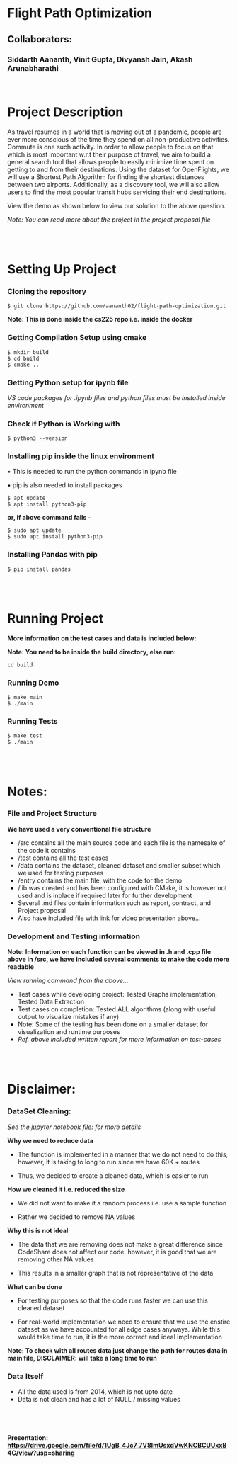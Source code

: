 # Flight Path Optimization

## Collaborators:
### Siddarth Aananth, Vinit Gupta, Divyansh Jain, Akash Arunabharathi

<br>

# Project Description

As travel resumes in a world that is moving out of a pandemic, people are ever more conscious of the time they spend on all non-productive activities. Commute is one such activity. In order to allow people to focus on that which is most important w.r.t their purpose of travel, we aim to build a general search tool that allows people to easily minimize time spent on getting to and from their destinations. Using the dataset for OpenFlights, we will use a Shortest Path Algorithm for finding the shortest distances between two airports. Additionally, as a discovery tool, we will also allow users to find the most popular transit hubs servicing their end destinations.

View the demo as shown below to view our solution to the above question.

*Note: You can read more about the project in the project proposal file*

<br>
<br>

# Setting Up Project

### Cloning the repository
```
$ git clone https://github.com/aananth02/flight-path-optimization.git
```

**Note: This is done inside the cs225 repo i.e. inside the docker**

### Getting Compilation Setup using cmake
```
$ mkdir build
$ cd build
$ cmake ..
```

### Getting Python setup for ipynb file

*VS code packages for .ipynb files and python files must be installed inside environment*

### Check if Python is Working with
```
$ python3 --version
```

### Installing pip inside the linux environment

• This is needed to run the python commands in ipynb file

• pip is also needed to install packages

```
$ apt update
$ apt install python3-pip
```

<strong> or, if above command fails - </strong>

```
$ sudo apt update
$ sudo apt install python3-pip
```

### Installing Pandas with pip

```
$ pip install pandas
```

<br>
<br>

# Running Project

<strong>More information on the test cases and data is included below: </strong>

**Note: You need to be inside the build directory, else run:**
```
cd build
```

### Running Demo
```
$ make main
$ ./main
```

### Running Tests
```
$ make test
$ ./main
```

<br>
<br>

# Notes:

### File and Project Structure

**We have used a very conventional file structure**

* /src contains all the main source code and each file is the namesake of the code it contains
* /test contains all the test cases
* /data contains the dataset, cleaned dataset and smaller subset which we used for testing purposes
* /entry contains the main file, with the code for the demo
* /lib was created and has been configured with CMake, it is however not used and is inplace if required later for further development
* Several .md files contain information such as report, contract, and Project proposal
* Also have included file with link for video presentation above...

### Development and Testing information

**Note: Information on each function can be viewed in .h and .cpp file above in /src, we have included several comments to make the code more readable**

*View running command from the above...*

* Test cases while developing project: Tested Graphs implementation, Tested Data Extraction
* Test cases on completion: Tested ALL algorithms (along with usefull output to visualize mistakes if any)
* Note: Some of the testing has been done on a smaller dataset for visualization and runtime purposes
* *Ref. above included written report for more information on test-cases*


<br>
<br>

# Disclaimer:

### <strong>DataSet Cleaning</strong>:

*See the jupyter notebook file: for more details*

**Why we need to reduce data**

* The function is implemented in a manner that we do not need to do this, however, it is taking to long to run since we have 60K + routes

* Thus, we decided to create a cleaned data, which is easier to run

**How we cleaned it i.e. reduced the size**

* We did not want to make it a random process i.e. use a sample function

* Rather we decided to remove NA values

**Why this is not ideal**

* The data that we are removing does not make a great difference since CodeShare does not affect our code, however, it is good that we are removing other NA values

* This results in a smaller graph that is not representative of the data

**What can be done**

* For testing purposes so that the code runs faster we can use this cleaned dataset

* For real-world implementation we need to ensure that we use the enstire dataset as we have accounted for all edge cases anyways. While this would take time to run, it is the more correct and ideal implementation

**Note: To check with all routes data just change the path for routes data in main file, DISCLAIMER: will take a long time to run**

### <strong>Data Itself</strong>

* All the data used is from 2014, which is not upto date
* Data is not clean and has a lot of NULL / missing values

<br>

#

**Presentation: https://drive.google.com/file/d/1UgB_4Jc7_7V8ImUsxdVwKNCBCUUxxB4C/view?usp=sharing**

#
